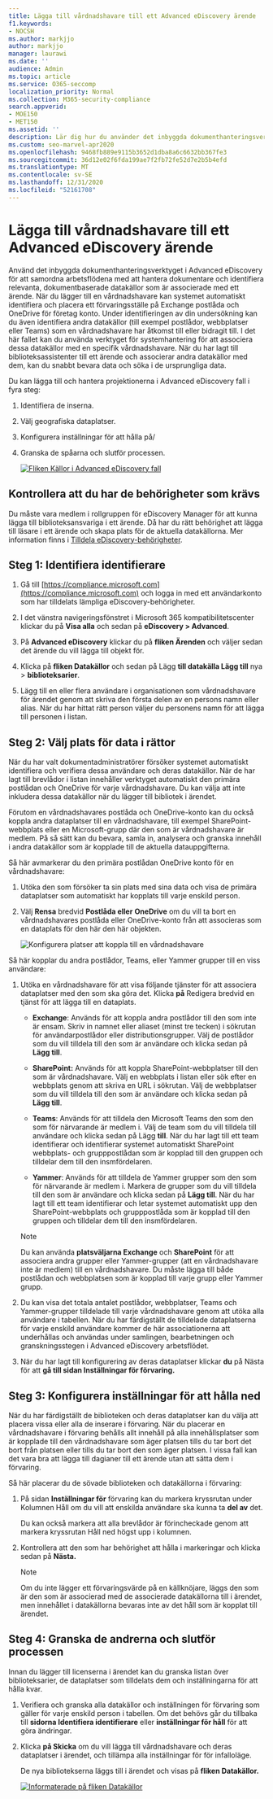 ```yaml
---
title: Lägga till vårdnadshavare till ett Advanced eDiscovery ärende
f1.keywords:
- NOCSH
ms.author: markjjo
author: markjjo
manager: laurawi
ms.date: ''
audience: Admin
ms.topic: article
ms.service: O365-seccomp
localization_priority: Normal
ms.collection: M365-security-compliance
search.appverid:
- MOE150
- MET150
ms.assetid: ''
description: Lär dig hur du använder det inbyggda dokumenthanteringsverktyget i Advanced eDiscovery att koordinera arbetsflödena och identifiera relevanta datakällor i ett ärende.
ms.custom: seo-marvel-apr2020
ms.openlocfilehash: 9468fb889e9115b3652d1dba8a6c6632bb367fe3
ms.sourcegitcommit: 36d12e02f6fda199ae7f2fb72fe52d7e2b5b4efd
ms.translationtype: MT
ms.contentlocale: sv-SE
ms.lasthandoff: 12/31/2020
ms.locfileid: "52161708"
---
```

# <a name="add-custodians-to-an-advanced-ediscovery-case"></a>Lägga till vårdnadshavare till ett Advanced eDiscovery ärende

Använd det inbyggda dokumenthanteringsverktyget i Advanced eDiscovery för att samordna arbetsflödena med att hantera dokumentare och identifiera relevanta, dokumentbaserade datakällor som är associerade med ett ärende. När du lägger till en vårdnadshavare kan systemet automatiskt identifiera och placera ett förvaringsställe på Exchange postlåda och OneDrive för företag konto. Under identifieringen av din undersökning kan du även identifiera andra datakällor (till exempel postlådor, webbplatser eller Teams) som en vårdnadshavare har åtkomst till eller bidragit till. I det här fallet kan du använda verktyget för systemhantering för att associera dessa datakällor med en specifik vårdnadshavare. När du har lagt till biblioteksassistenter till ett ärende och associerar andra datakällor med dem, kan du snabbt bevara data och söka i de ursprungliga data.

Du kan lägga till och hantera projektionerna i Advanced eDiscovery fall i fyra steg:

1. Identifiera de inserna.

2. Välj geografiska dataplatser.

3. Konfigurera inställningar för att hålla på/

4. Granska de spåarna och slutför processen.

   [![Fliken Källor i Advanced eDiscovery fall ](../media/AeD-Sources-Tab.png)](../media/AeD-Sources-Tab.png#lightbox)

## <a name="make-sure-you-have-the-necessary-permissions"></a>Kontrollera att du har de behörigheter som krävs

Du måste vara medlem i rollgruppen för eDiscovery Manager för att kunna lägga till biblioteksansvariga i ett ärende. Då har du rätt behörighet att lägga till läsare i ett ärende och skapa plats för de aktuella datakällorna. Mer information finns i [Tilldela eDiscovery-behörigheter](get-started-with-advanced-ediscovery.md#step-2-assign-ediscovery-permissions).

## <a name="step-1-identify-custodians"></a>Steg 1: Identifiera identifierare

1. Gå till [https://compliance.microsoft.com](https://compliance.microsoft.com) och logga in med ett användarkonto som har tilldelats lämpliga eDiscovery-behörigheter.

2. I det vänstra navigeringsfönstret i Microsoft 365 kompatibilitetscenter klickar du på **Visa alla** och sedan på **eDiscovery > Advanced**.

3. På **Advanced eDiscovery** klickar du på **fliken Ärenden** och väljer sedan det ärende du vill lägga till objekt för.

4. Klicka på **fliken Datakällor** och sedan på Lägg **till datakälla Lägg till** nya  >  **biblioteksarier**.

5. Lägg till en eller flera användare i organisationen som vårdnadshavare för ärendet genom att skriva den första delen av en persons namn eller alias. När du har hittat rätt person väljer du personens namn för att lägga till personen i listan.

## <a name="step-2-choose-custodian-data-locations"></a>Steg 2: Välj plats för data i rättor

När du har valt dokumentadministratörer försöker systemet automatiskt identifiera och verifiera dessa användare och deras datakällor. När de har lagt till brevlådor i listan innehåller verktyget automatiskt den primära postlådan och OneDrive för varje vårdnadshavare. Du kan välja att inte inkludera dessa datakällor när du lägger till bibliotek i ärendet.

Förutom en vårdnadshavares postlåda och OneDrive-konto kan du också koppla andra dataplatser till en vårdnadshavare, till exempel SharePoint-webbplats eller en Microsoft-grupp där den som är vårdnadshavare är medlem. På så sätt kan du bevara, samla in, analysera och granska innehåll i andra datakällor som är kopplade till de aktuella datauppgifterna.

Så här avmarkerar du den primära postlådan OneDrive konto för en vårdnadshavare:

1. Utöka den som försöker ta sin plats med sina data och visa de primära dataplatser som automatiskt har kopplats till varje enskild person.

2. Välj **Rensa** bredvid **Postlåda eller** **OneDrive** om du vill ta bort en vårdnadshavares postlåda eller OneDrive-konto från att associeras som en dataplats för den här den här objekten.

   ![Konfigurera platser att koppla till en vårdnadshavare](../media/ConfigureCustodianLocations.png)

Så här kopplar du andra postlådor, Teams, eller Yammer grupper till en viss användare:

1. Utöka en vårdnadshavare för att visa följande tjänster för att associera dataplatser med den som ska göra det. Klicka **på** Redigera bredvid en tjänst för att lägga till en dataplats.

   - **Exchange**: Används för att koppla andra postlådor till den som inte är ensam. Skriv in namnet eller aliaset (minst tre tecken) i sökrutan för användarpostlådor eller distributionsgrupper. Välj de postlådor som du vill tilldela till den som är användare och klicka sedan på **Lägg till**.

   - **SharePoint:** Används för att koppla SharePoint-webbplatser till den som är vårdnadshavare. Välj en webbplats i listan eller sök efter en webbplats genom att skriva en URL i sökrutan. Välj de webbplatser som du vill tilldela till den som är användare och klicka sedan på **Lägg till**.

   - **Teams**: Används för att tilldela den Microsoft Teams den som den som för närvarande är medlem i. Välj de team som du vill tilldela till användare och klicka sedan på Lägg **till**. När du har lagt till ett team identifierar och identifierar systemet automatiskt SharePoint webbplats- och grupppostlådan som är kopplad till den gruppen och tilldelar dem till den insmfördelaren.

   - **Yammer**: Används för att tilldela de Yammer grupper som den som för närvarande är medlem i. Markera de grupper som du vill tilldela till den som är användare och klicka sedan på **Lägg till**. När du har lagt till ett team identifierar och letar systemet automatiskt upp den SharePoint-webbplats och grupppostlåda som är kopplad till den gruppen och tilldelar dem till den insmfördelaren.

   > [!NOTE]
   > Du kan använda **platsväljarna Exchange** och **SharePoint** för att associera andra grupper eller Yammer-grupper (att en vårdnadshavare inte är medlem) till en vårdnadshavare. Du måste lägga till både postlådan och webbplatsen som är kopplad till varje grupp eller Yammer grupp.

2. Du kan visa det totala antalet postlådor, webbplatser, Teams och Yammer-grupper tilldelade till varje vårdnadshavare genom att utöka alla användare i tabellen. När du har färdigställt de tilldelade dataplatserna för varje enskild användare kommer de här associationerna att underhållas och användas under samlingen, bearbetningen och granskningsstegen i Advanced eDiscovery arbetsflödet.

3. När du har lagt till konfigurering av deras dataplatser klickar **du** på Nästa för att **gå till sidan Inställningar för förvaring.**  

## <a name="step-3-configure-hold-settings"></a>Steg 3: Konfigurera inställningar för att hålla ned

 När du har färdigställt de biblioteken och deras dataplatser kan du välja att placera vissa eller alla de inserare i förvaring. När du placerar en vårdnadshavare i förvaring behålls allt innehåll på alla innehållsplatser som är kopplade till den vårdnadshavare som äger platsen tills du tar bort det bort från platsen eller tills du tar bort den som äger platsen. I vissa fall kan det vara bra att lägga till dagianer till ett ärende utan att sätta dem i förvaring.

Så här placerar du de sövade biblioteken och datakällorna i förvaring:

1. På sidan **Inställningar för** förvaring kan du markera kryssrutan under Kolumnen Håll om du vill att enskilda användare ska kunna ta **del av** det.

   Du kan också markera att alla brevlådor  är förincheckade genom att markera kryssrutan Håll ned högst upp i kolumnen.

2. Kontrollera att den som har behörighet att hålla i markeringar och klicka sedan på **Nästa.**

   > [!NOTE]
   > Om du inte lägger ett förvaringsvärde på en källknöjare, läggs den som är den som är associerad med de associerade datakällorna till i ärendet, men innehållet i datakällorna bevaras inte av det håll som är kopplat till ärendet.

## <a name="step-4-review-the-custodians-and-complete-the-process"></a>Steg 4: Granska de andrerna och slutför processen

Innan du lägger till licenserna i ärendet kan du granska listan över biblioteksarier, de dataplatser som tilldelats dem och inställningarna för att hålla kvar.

1. Verifiera och granska alla datakällor och inställningen för förvaring som gäller för varje enskild person i tabellen. Om det behövs går du tillbaka till **sidorna Identifiera identifierare** eller **inställningar för håll** för att göra ändringar.

2. Klicka **på Skicka** om du vill lägga till vårdnadshavare och deras dataplatser i ärendet, och tillämpa alla inställningar för för infalloläge.

   De nya bibliotekserna läggs till i ärendet och visas på **fliken Datakällor.**

   [![Informaterade på fliken Datakällor ](../media/DataSourcesTab.png)](../media/DataSourcesTab.png#lightbox)
